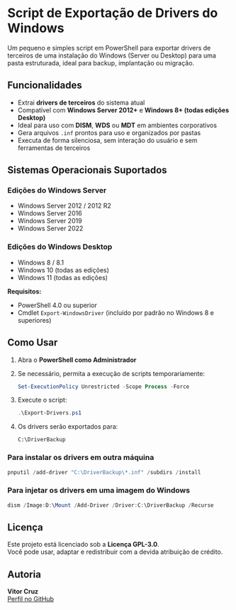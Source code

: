 # Script de Exportação de Drivers do Windows

Um pequeno e simples script em PowerShell para exportar drivers de terceiros de uma instalação do Windows (Server ou Desktop) para uma pasta estruturada, ideal para backup, implantação ou migração.

## Funcionalidades

- Extrai **drivers de terceiros** do sistema atual
- Compatível com **Windows Server 2012+** e **Windows 8+ (todas edições Desktop)**
- Ideal para uso com **DISM**, **WDS** ou **MDT** em ambientes corporativos
- Gera arquivos `.inf` prontos para uso e organizados por pastas
- Executa de forma silenciosa, sem interação do usuário e sem ferramentas de terceiros

## Sistemas Operacionais Suportados

### Edições do Windows Server

- Windows Server 2012 / 2012 R2
- Windows Server 2016
- Windows Server 2019
- Windows Server 2022

### Edições do Windows Desktop

- Windows 8 / 8.1
- Windows 10 (todas as edições)
- Windows 11 (todas as edições)

**Requisitos:**

- PowerShell 4.0 ou superior
- Cmdlet `Export-WindowsDriver` (incluído por padrão no Windows 8 e superiores)

## Como Usar

1. Abra o **PowerShell como Administrador**

2. Se necessário, permita a execução de scripts temporariamente:

   ```powershell
   Set-ExecutionPolicy Unrestricted -Scope Process -Force
   ```
   
3. Execute o script:

   ```powershell
   .\Export-Drivers.ps1
   ```

4. Os drivers serão exportados para:

   ```text
   C:\DriverBackup
   ```

### Para instalar os drivers em outra máquina

```powershell
pnputil /add-driver "C:\DriverBackup\*.inf" /subdirs /install
```

### Para injetar os drivers em uma imagem do Windows

```powershell
dism /Image:D:\Mount /Add-Driver /Driver:C:\DriverBackup /Recurse
```

## Licença

Este projeto está licenciado sob a **Licença GPL-3.0**.  
Você pode usar, adaptar e redistribuir com a devida atribuição de crédito.

## Autoria

**Vitor Cruz**  
[Perfil no GitHub](https://github.com/vitorcruzfaculdade)
